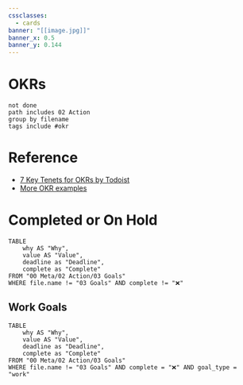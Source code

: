 ```yaml
---
cssclasses:
  - cards
banner: "[[image.jpg]]"
banner_x: 0.5
banner_y: 0.144
---
```


# OKRs
```tasks
not done
path includes 02 Action
group by filename
tags include #okr
```

# Reference
- [7 Key Tenets for OKRs by Todoist](https://todoist.com/productivity-methods/okrs-objectives-key-results#7-key-tenets-for-making-okrs-work)
- [More OKR examples](https://www.whatmatters.com/get-examples)

# Completed or On Hold
```dataview
TABLE
	why AS "Why",
	value AS "Value",
	deadline as "Deadline",
	complete as "Complete"
FROM "00 Meta/02 Action/03 Goals"
WHERE file.name != "03 Goals" AND complete != "❌"
```

## Work Goals
```dataview
TABLE
	why AS "Why",
	value AS "Value",
	deadline as "Deadline",
	complete as "Complete"
FROM "00 Meta/02 Action/03 Goals"
WHERE file.name != "03 Goals" AND complete = "❌" AND goal_type = "work"
```